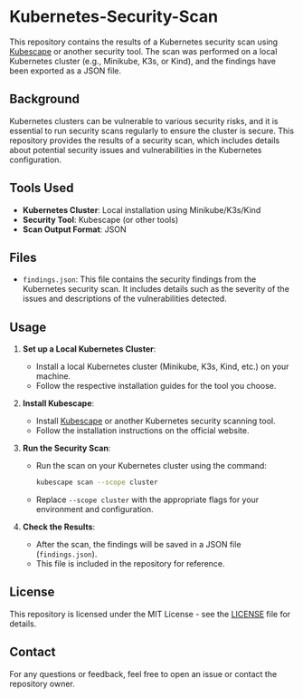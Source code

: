 # Kubernetes-Security-Scan

This repository contains the results of a Kubernetes security scan using [Kubescape](https://github.com/armosec/kubescape) or another security tool. The scan was performed on a local Kubernetes cluster (e.g., Minikube, K3s, or Kind), and the findings have been exported as a JSON file.

## Background

Kubernetes clusters can be vulnerable to various security risks, and it is essential to run security scans regularly to ensure the cluster is secure. This repository provides the results of a security scan, which includes details about potential security issues and vulnerabilities in the Kubernetes configuration.

## Tools Used

- **Kubernetes Cluster**: Local installation using Minikube/K3s/Kind
- **Security Tool**: Kubescape (or other tools)
- **Scan Output Format**: JSON

## Files

- `findings.json`: This file contains the security findings from the Kubernetes security scan. It includes details such as the severity of the issues and descriptions of the vulnerabilities detected.

## Usage

1. **Set up a Local Kubernetes Cluster**:
   - Install a local Kubernetes cluster (Minikube, K3s, Kind, etc.) on your machine.
   - Follow the respective installation guides for the tool you choose.

2. **Install Kubescape**:
   - Install [Kubescape](https://github.com/armosec/kubescape) or another Kubernetes security scanning tool.
   - Follow the installation instructions on the official website.

3. **Run the Security Scan**:
   - Run the scan on your Kubernetes cluster using the command:
     ```bash
     kubescape scan --scope cluster
     ```
   - Replace `--scope cluster` with the appropriate flags for your environment and configuration.

4. **Check the Results**:
   - After the scan, the findings will be saved in a JSON file (`findings.json`).
   - This file is included in the repository for reference.

## License

This repository is licensed under the MIT License - see the [LICENSE](LICENSE) file for details.

## Contact

For any questions or feedback, feel free to open an issue or contact the repository owner.


